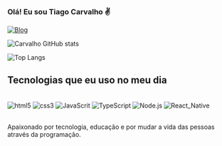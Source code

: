 
### Olá! Eu sou Tiago Carvalho ✌️

[![Blog](https://img.shields.io/website?label=SujeitoProgramador.com&style=for-the-badge&url=https://sujeitoprogramador.com)](https://sujeitoprogramador.com)      


![Carvalho GitHub stats](https://github-readme-stats.vercel.app/api?username=tiagocarvalhoUx&show_icons=true&theme=synthwave)

![Top Langs](https://github-readme-stats.vercel.app/api/top-langs/?username=tiago-carvalhos-projects&size_weight=0.5&count_weight=0.5)

## Tecnologias que eu uso no meu dia

<div style="display: inline_block"><br/>
<img align= "center" alt="html5"src="https://img.shields.io/badge/HTML5-E34F26?style=for-the-badge&logo=html5&logoColor=white"/>
<img align= "center" alt="css3"src="https://img.shields.io/badge/CSS3-1572B6?style=for-the-badge&logo=css3&logoColor=white"/>
<img align= "center" alt="JavaScrit"src="https://img.shields.io/badge/JavaScript-323330?style=for-the-badge&logo=javascript&logoColor=F7DF1E"/>
<img align= "center" alt="TypeScript"src="https://img.shields.io/badge/TypeScript-007ACC?style=for-the-badge&logo=typescript&logoColor=white"/>
<img align= "center" alt="Node.js"src="https://img.shields.io/badge/Node.js-43853D?style=for-the-badge&logo=node.js&logoColor=white"/>
<img align= "center" alt="React_Native"src="https://img.shields.io/badge/React_Native-20232A?style=for-the-badge&logo=react&logoColor=61DAFB"/>
</div><br/>

Apaixonado por tecnologia, educação e por mudar a vida das pessoas através da programação.



